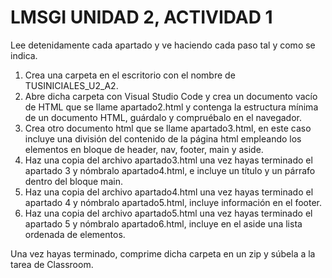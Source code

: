 # LMSGI    UNIDAD 2, ACTIVIDAD 1
Lee detenidamente cada apartado y ve haciendo cada paso tal y como se indica.

1. Crea una carpeta en el escritorio con el nombre de TUSINICIALES_U2_A2.
2. Abre dicha carpeta con Visual Studio Code y crea un documento vacío de HTML que se llame apartado2.html y contenga la estructura mínima de un documento HTML, guárdalo y compruébalo en el navegador.
3. Crea otro documento html que se llame apartado3.html, en este caso incluye una división del contenido de la página html empleando los elementos en bloque de header, nav, footer, main y aside.
4. Haz una copia del archivo apartado3.html una vez hayas terminado el apartado 3 y nómbralo apartado4.html, e incluye un título y un párrafo dentro del bloque main.
5. Haz una copia del archivo apartado4.html una vez hayas terminado el apartado 4 y nómbralo apartado5.html, incluye información en el footer.
6. Haz una copia del archivo apartado5.html una vez hayas terminado el apartado 5 y nómbralo apartado6.html, incluye en el aside una lista ordenada de elementos.

Una vez hayas terminado, comprime dicha carpeta en un zip y súbela a la tarea de Classroom.
